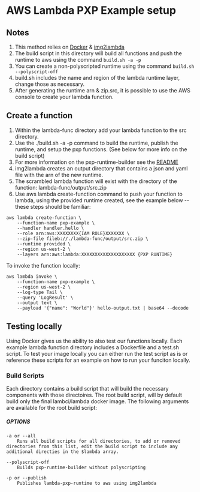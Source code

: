 # AWS Lambda PXP Example setup 

## Notes

1. This method relies on [Docker][1] & [img2lambda][2]
2. The build script in this directory will build all functions and push the runtime to aws using the command 
`build.sh -a -p`
3. You can create a non-polyscripted runtime using the command 
`build.sh --polyscript-off`
4. build.sh includes the name and region of the lambda runtime layer, change those as necessary. 
5. After generating the runtime arn & zip.src, it is possible to use the AWS console to create your lambda function.


## Create a function
1. Within the lambda-func directory add your lambda function to the src directory. 
2. Use the ./build.sh -a -p command to build the runtime, publish the runtime, and setup the pxp functions. (See below for more info on the build script)
3. For more information on the pxp-runtime-builder see the [README][3]
4. img2lambda creates an output directory that contains a json and yaml file with the arn of the new runtime.
5. The scrambled lambda function will exist with the directory of the function: lambda-func/output/src.zip
6. Use aws lambda create-function command to push your function to lambda, using the provided runtime created, see the example below -- these steps should be familiar:

```
aws lambda create-function \
    --function-name pxp-example \
    --handler handler.hello \
    --role arn:aws:XXXXXXXX{IAM ROLE}XXXXXXX \
    --zip-file fileb://./lambda-func/output/src.zip \
    --runtime provided \
    --region us-west-2 \
    --layers arn:aws:lambda:XXXXXXXXXXXXXXXXXXXX {PXP RUNTIME}
```

To invoke the function locally:

```
aws lambda invoke \
    --function-name pxp-example \
    --region us-west-2 \
    --log-type Tail \
    --query 'LogResult' \
    --output text \
    --payload '{"name": "World"}' hello-output.txt | base64 --decode
```



## Testing locally

Using Docker gives us the ability to also test our functions locally. Each example lambda function directory includes a Dockerfile and a test.sh script. To test your image locally you can either run the test script as is or reference these scripts for an example on how to run your funciton locally.



### Build Scripts
Each directory contains a build script that will build the necessary components with those directoires.
The root build script, will by default build only the final lambci/lambda docker image.
The following arguments are available for the root build script:



##### OPTIONS
```
-a or --all
	Runs all build scripts for all directories, to add or removed directories from this list, edit the build script to include any additional directies in the $lambda array.

--polyscript-off
	Builds pxp-runtime-builder without polyscripting

-p or --publish
	Publishes lambda-pxp-runtime to aws using img2lambda
```


[1]: docker.com
[2]: https://github.com/awslabs/aws-lambda-container-image-converter 
[3]: https://github.com/polyverse/pxp-lambda/blob/master/pxp-runtime-builder/README.md
